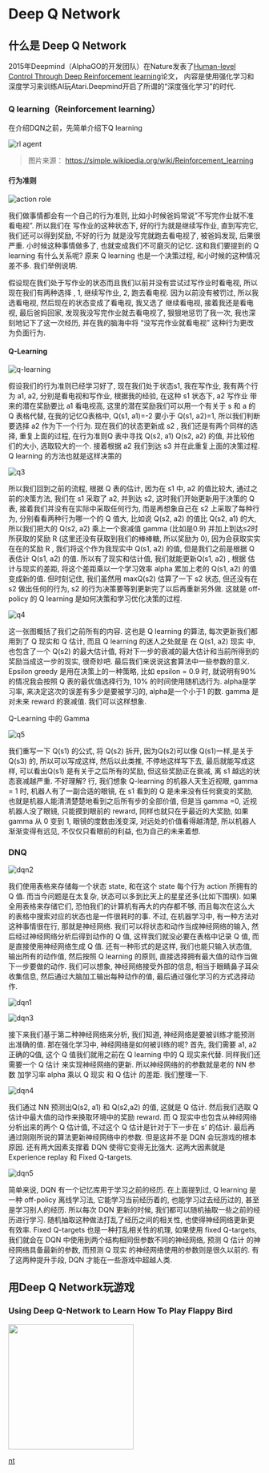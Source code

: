 # Deep Q Network

## 什么是 Deep Q Network

2015年Deepmind（AlphaGO的开发团队）在Nature发表了[Human-level Control Through Deep Reinforcement learning](https://github.com/Xib1uvXi/ai/blob/master/python/open-day/DQN.pdf)论文，
内容是使用强化学习和深度学习来训练AI玩Atari.Deepmind开启了所谓的“深度强化学习”的时代.

### Q learning（Reinforcement learning）

在介绍DQN之前，先简单介绍下Q learning

![rl agent](./img/Rl_agent.png)

> 图片来源： https://simple.wikipedia.org/wiki/Reinforcement_learning

#### 行为准则

![action role](./img/acton_role.png)

我们做事情都会有一个自己的行为准则, 比如小时候爸妈常说”不写完作业就不准看电视”. 所以我们在 写作业的这种状态下, 好的行为就是继续写作业, 直到写完它, 我们还可以得到奖励, 不好的行为 就是没写完就跑去看电视了, 被爸妈发现, 后果很严重. 小时候这种事情做多了, 也就变成我们不可磨灭的记忆. 这和我们要提到的 Q learning 有什么关系呢? 原来 Q learning 也是一个决策过程, 和小时候的这种情况差不多. 我们举例说明.

假设现在我们处于写作业的状态而且我们以前并没有尝试过写作业时看电视, 所以现在我们有两种选择 , 1, 继续写作业, 2, 跑去看电视. 因为以前没有被罚过, 所以我选看电视, 然后现在的状态变成了看电视, 我又选了 继续看电视, 接着我还是看电视, 最后爸妈回家, 发现我没写完作业就去看电视了, 狠狠地惩罚了我一次, 我也深刻地记下了这一次经历, 并在我的脑海中将 “没写完作业就看电视” 这种行为更改为负面行为.

#### Q-Learning

![q-learning](./img/q-learning.png)

假设我们的行为准则已经学习好了, 现在我们处于状态s1, 我在写作业, 我有两个行为 a1, a2, 分别是看电视和写作业, 根据我的经验, 在这种 s1 状态下, a2 写作业 带来的潜在奖励要比 a1 看电视高, 这里的潜在奖励我们可以用一个有关于 s 和 a 的 Q 表格代替, 在我的记忆Q表格中, Q(s1, a1)=-2 要小于 Q(s1, a2)=1, 所以我们判断要选择 a2 作为下一个行为. 现在我们的状态更新成 s2 , 我们还是有两个同样的选择, 重复上面的过程, 在行为准则Q 表中寻找 Q(s2, a1) Q(s2, a2) 的值, 并比较他们的大小, 选取较大的一个. 接着根据 a2 我们到达 s3 并在此重复上面的决策过程. Q learning 的方法也就是这样决策的

![q3](./img/q3.png)

所以我们回到之前的流程, 根据 Q 表的估计, 因为在 s1 中, a2 的值比较大, 通过之前的决策方法, 我们在 s1 采取了 a2, 并到达 s2, 这时我们开始更新用于决策的 Q 表, 接着我们并没有在实际中采取任何行为, 而是再想象自己在 s2 上采取了每种行为, 分别看看两种行为哪一个的 Q 值大, 比如说 Q(s2, a2) 的值比 Q(s2, a1) 的大, 所以我们把大的 Q(s2, a2) 乘上一个衰减值 gamma (比如是0.9) 并加上到达s2时所获取的奖励 R (这里还没有获取到我们的棒棒糖, 所以奖励为 0), 因为会获取实实在在的奖励 R , 我们将这个作为我现实中 Q(s1, a2) 的值, 但是我们之前是根据 Q 表估计 Q(s1, a2) 的值. 所以有了现实和估计值, 我们就能更新Q(s1, a2) , 根据 估计与现实的差距, 将这个差距乘以一个学习效率 alpha 累加上老的 Q(s1, a2) 的值 变成新的值. 但时刻记住, 我们虽然用 maxQ(s2) 估算了一下 s2 状态, 但还没有在 s2 做出任何的行为, s2 的行为决策要等到更新完了以后再重新另外做. 这就是 off-policy 的 Q learning 是如何决策和学习优化决策的过程.

![q4](./img/q4.png)

这一张图概括了我们之前所有的内容. 这也是 Q learning 的算法, 每次更新我们都用到了 Q 现实和 Q 估计, 而且 Q learning 的迷人之处就是 在 Q(s1, a2) 现实 中, 也包含了一个 Q(s2) 的最大估计值, 将对下一步的衰减的最大估计和当前所得到的奖励当成这一步的现实, 很奇妙吧. 最后我们来说说这套算法中一些参数的意义. Epsilon greedy 是用在决策上的一种策略, 比如 epsilon = 0.9 时, 就说明有90% 的情况我会按照 Q 表的最优值选择行为, 10% 的时间使用随机选行为. alpha是学习率, 来决定这次的误差有多少是要被学习的, alpha是一个小于1 的数. gamma 是对未来 reward 的衰减值. 我们可以这样想象.

Q-Learning 中的 Gamma

![q5](./img/q5.png)

我们重写一下 Q(s1) 的公式, 将 Q(s2) 拆开, 因为Q(s2)可以像 Q(s1)一样,是关于Q(s3) 的, 所以可以写成这样, 然后以此类推, 不停地这样写下去, 最后就能写成这样, 可以看出Q(s1) 是有关于之后所有的奖励, 但这些奖励正在衰减, 离 s1 越远的状态衰减越严重. 不好理解? 行, 我们想象 Q-learning 的机器人天生近视眼, gamma = 1 时, 机器人有了一副合适的眼镜, 在 s1 看到的 Q 是未来没有任何衰变的奖励, 也就是机器人能清清楚楚地看到之后所有步的全部价值, 但是当 gamma =0, 近视机器人没了眼镜, 只能摸到眼前的 reward, 同样也就只在乎最近的大奖励, 如果 gamma 从 0 变到 1, 眼镜的度数由浅变深, 对远处的价值看得越清楚, 所以机器人渐渐变得有远见, 不仅仅只看眼前的利益, 也为自己的未来着想.

### DNQ

![dqn2](./img/DQN2.png)

我们使用表格来存储每一个状态 state, 和在这个 state 每个行为 action 所拥有的 Q 值. 而当今问题是在太复杂, 状态可以多到比天上的星星还多(比如下围棋). 如果全用表格来存储它们, 恐怕我们的计算机有再大的内存都不够, 而且每次在这么大的表格中搜索对应的状态也是一件很耗时的事. 不过, 在机器学习中, 有一种方法对这种事情很在行, 那就是神经网络. 我们可以将状态和动作当成神经网络的输入, 然后经过神经网络分析后得到动作的 Q 值, 这样我们就没必要在表格中记录 Q 值, 而是直接使用神经网络生成 Q 值. 还有一种形式的是这样, 我们也能只输入状态值, 输出所有的动作值, 然后按照 Q learning 的原则, 直接选择拥有最大值的动作当做下一步要做的动作. 我们可以想象, 神经网络接受外部的信息, 相当于眼睛鼻子耳朵收集信息, 然后通过大脑加工输出每种动作的值, 最后通过强化学习的方式选择动作.

![dqn1](./img/dnq1.png)

![dqn3](./img/DQN3.png)

接下来我们基于第二种神经网络来分析, 我们知道, 神经网络是要被训练才能预测出准确的值. 那在强化学习中, 神经网络是如何被训练的呢? 首先, 我们需要 a1, a2 正确的Q值, 这个 Q 值我们就用之前在 Q learning 中的 Q 现实来代替. 同样我们还需要一个 Q 估计 来实现神经网络的更新. 所以神经网络的的参数就是老的 NN 参数 加学习率 alpha 乘以 Q 现实 和 Q 估计 的差距. 我们整理一下.

![dqn4](./img/DQN4.png)

我们通过 NN 预测出Q(s2, a1) 和 Q(s2,a2) 的值, 这就是 Q 估计. 然后我们选取 Q 估计中最大值的动作来换取环境中的奖励 reward. 而 Q 现实中也包含从神经网络分析出来的两个 Q 估计值, 不过这个 Q 估计是针对于下一步在 s’ 的估计. 最后再通过刚刚所说的算法更新神经网络中的参数. 但是这并不是 DQN 会玩游戏的根本原因. 还有两大因素支撑着 DQN 使得它变得无比强大. 这两大因素就是 Experience replay 和 Fixed Q-targets.

![dqn5](./img/DQN5.png)

简单来说, DQN 有一个记忆库用于学习之前的经历. 在上面提到过, Q learning 是一种 off-policy 离线学习法, 它能学习当前经历着的, 也能学习过去经历过的, 甚至是学习别人的经历. 所以每次 DQN 更新的时候, 我们都可以随机抽取一些之前的经历进行学习. 随机抽取这种做法打乱了经历之间的相关性, 也使得神经网络更新更有效率. Fixed Q-targets 也是一种打乱相关性的机理, 如果使用 fixed Q-targets, 我们就会在 DQN 中使用到两个结构相同但参数不同的神经网络, 预测 Q 估计 的神经网络具备最新的参数, 而预测 Q 现实 的神经网络使用的参数则是很久以前的. 有了这两种提升手段, DQN 才能在一些游戏中超越人类.

## 用Deep Q Network玩游戏

### Using Deep Q-Network to Learn How To Play Flappy Bird

<img src="./img/flappy_bird_demp.gif" width="250">


[nt](show-dqn.pdf)